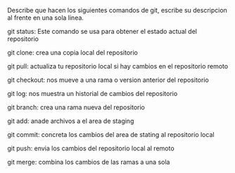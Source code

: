 Describe que hacen los siguientes comandos de git, escribe su descripcion al frente en una sola linea.

git status: Este comando se usa para obtener el estado actual del repositorio

git clone: crea una copia local del repositorio

git pull: actualiza tu repositorio local si hay cambios en el repositorio remoto

git checkout: nos mueve a una rama o version anterior del repositorio

git log: nos muestra un historial de cambios del repositorio

git branch: crea una rama nueva del repositorio

git add: anade archivos a el area de staging

git commit: concreta los cambios del area de stating al repositorio local

git push: envia los cambios del repositorio local al remoto

git merge: combina los cambios de las ramas a una sola
